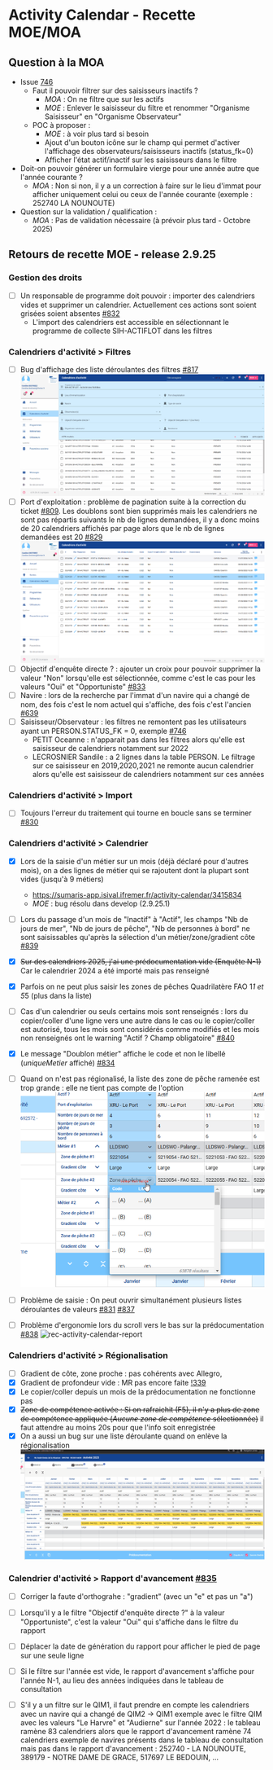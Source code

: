 # Activity Calendar - Recette MOE/MOA


## Question à la MOA

- Issue [746](https://gitlab.ifremer.fr/sih-public/sumaris/sumaris-app/-/issues/746)
  - Faut il pouvoir filtrer sur des saisisseurs inactifs ?
    - _MOA_ : On ne filtre que sur les actifs
    - _MOE_ : Enlever le saisisseur du filtre et renommer "Organisme Saisisseur" en "Organisme Observateur"
  - POC à proposer : 
    - _MOE_ : à voir plus tard si besoin 
    - Ajout d'un bouton icône sur le champ qui permet d'activer l'affichage des observateurs/saisisseurs inactifs (status_fk=0)
    - Afficher l'état actif/inactif sur les saisisseurs dans le filtre
- Doit-on pouvoir générer un formulaire vierge pour une année autre que l'année courante ? 
    - _MOA_ : Non 
   si non, il y a un correction à faire sur le lieu d'immat pour afficher uniquement celui ou ceux de l'année courante (exemple : 252740 LA NOUNOUTE)
- Question sur la validation / qualification : 
  - _MOA_ : Pas de validation nécessaire (à prévoir plus tard - Octobre 2025)

## Retours de recette MOE - release 2.9.25

### Gestion des droits

- [ ] Un responsable de programme doit pouvoir : importer des calendriers vides et supprimer un calendrier. Actuellement ces actions sont soient grisées soient absentes [#832](https://gitlab.ifremer.fr/sih-public/sumaris/sumaris-app/-/issues/832)
  - L'import des calendriers est accessible en sélectionnant le programme de collecte SIH-ACTIFLOT dans les filtres

### Calendriers d'activité > Filtres

- [ ] Bug d'affichage des liste déroulantes des filtres [#817](https://gitlab.ifremer.fr/sih-public/sumaris/sumaris-app/-/issues/817)
  ![rec-activity-calendar-report](/projects/activity-calendar/rec/images/rec-24-006-2.9.24-Bug_affichage_listes_filtres.gif)
- [ ] Port d'exploitation : problème de pagination suite à la correction du ticket [#809](https://gitlab.ifremer.fr/sih-public/sumaris/sumaris-app/-/issues/809).
  Les doublons sont bien supprimés mais les calendriers ne sont pas répartis suivants le nb de lignes demandées, il y a donc moins de 20 calendriers affichés par page alors que le nb de lignes demandées est 20 [#829](https://gitlab.ifremer.fr/sih-public/sumaris/sumaris-app/-/issues/829)
  ![rec-activity-calendar-report](/projects/activity-calendar/rec/images/rec-24-007-2.9.25-Bug_calendriers_par_page.PNG)
- [ ] Objectif d'enquête directe ? : ajouter un croix pour pouvoir supprimer la valeur "Non" lorsqu'elle est sélectionnée, comme c'est le cas pour les valeurs "Oui" et "Opportuniste" [#833](https://gitlab.ifremer.fr/sih-public/sumaris/sumaris-app/-/issues/833)
- [ ] Navire : lors de la recherche par l'immat d'un navire qui a changé de nom, des fois c'est le nom actuel qui s'affiche, des fois c'est l'ancien [#639](https://gitlab.ifremer.fr/sih-public/sumaris/sumaris-app/-/issues/639)
- [ ] Saisisseur/Observateur : les filtres ne remontent pas les utilisateurs ayant un PERSON.STATUS_FK = 0, exemple [#746](https://gitlab.ifremer.fr/sih-public/sumaris/sumaris-app/-/issues/746)
  - PETIT Oceanne : n'apparait pas dans les filtres alors qu'elle est saisisseur de calendriers notamment sur 2022
  - LECROSNIER	Sandile : a 2 lignes dans la table PERSON. Le filtrage sur ce saisisseur en 2019,2020,2021 ne remonte aucun calendrier alors qu'elle est saisisseur de calendriers notamment sur ces années

### Calendriers d'activité > Import

- [ ] Toujours l'erreur du traitement qui tourne en boucle sans se terminer [#830](https://gitlab.ifremer.fr/sih-public/sumaris/sumaris-app/-/issues/830)

### Calendriers d'activité > Calendrier

- [X] Lors de la saisie d'un métier sur un mois (déjà déclaré pour d'autres mois), on a des lignes de métier qui se rajoutent dont la plupart sont vides (jusqu'à 9 métiers)
  - https://sumaris-app.isival.ifremer.fr/activity-calendar/3415834
  - _MOE_ : bug résolu dans develop (2.9.25.1)

- [ ] Lors du passage d'un mois de "Inactif" à "Actif", les champs "Nb de jours de mer", "Nb de jours de pêche", "Nb de personnes à bord" 
ne sont saisissables qu'après la sélection d'un métier/zone/gradient côte [#839](https://gitlab.ifremer.fr/sih-public/sumaris/sumaris-app/-/issues/839)

- [X] ~~Sur des calendriers 2025, j'ai une prédocumentation vide (Enquête N-1)~~ Car le calendrier 2024 a été importé mais pas renseigné

- [X] Parfois on ne peut plus saisir les zones de pêches Quadrilatère FAO 1*1 et 5*5 (plus dans la liste)

- [ ] Cas d'un calendrier ou seuls certains mois sont renseignés : lors du copier/coller d'une ligne vers une autre dans le cas ou le copier/coller est autorisé, 
tous les mois sont considérés comme modifiés et les mois non renseignés ont le warning "Actif ? Champ obligatoire" [#840](https://gitlab.ifremer.fr/sih-public/sumaris/sumaris-app/-/issues/840)

- [X] Le message "Doublon métier" affiche le code et non le libellé (_uniqueMetier_ affiché) [#834](https://gitlab.ifremer.fr/sih-public/sumaris/sumaris-app/-/issues/834)

- [ ] Quand on n'est pas régionalisé, la liste des zone de pêche ramenée est trop grande : elle ne tient pas compte de l'option
  ![rec-activity-calendar-peche](/projects/activity-calendar/rec/images/rec-24-007-2.9.25-Bug_liste_zone_de_peche.png)

- [ ] Problème de saisie : On peut ouvrir simultanément plusieurs listes déroulantes de valeurs [#831](https://gitlab.ifremer.fr/sih-public/sumaris/sumaris-app/-/issues/831)  [#837](https://gitlab.ifremer.fr/sih-public/sumaris/sumaris-app/-/issues/837)

- [ ] Problème d'ergonomie lors du scroll vers le bas sur la prédocumentation [#838](https://gitlab.ifremer.fr/sih-public/sumaris/sumaris-app/-/issues/838)
  ![rec-activity-calendar-report](/projects/activity-calendar/rec/images/rec-24-007-2.9.25-Scroll_bas_prédoc.png)


### Calendriers d'activité > Régionalisation 

- [ ] Gradient de côte, zone proche : pas cohérents avec Allegro, 
- [X] Gradient de profondeur vide : MR pas encore faite [!339](https://gitlab.ifremer.fr/sih-public/sumaris/sumaris-app/-/merge_requests/339)
- [X] Le copier/coller depuis un mois de la prédocumentation ne fonctionne pas
- [X] ~~Zone de compétence activée : Si on rafraichit (F5), il n'y a plus de zone de compétence appliquée (_Aucune zone de compétence_ sélectionnée)~~ il faut attendre au moins 20s pour que l'info soit enregistrée
- [X] On a aussi un bug sur une liste déroulante quand on enlève la régionalisation
  ![rec-activity-calendar-bug-edition](/projects/activity-calendar/rec/images/rec-24-007-2.9.25-Bug_edition.gif)

### Calendrier d'activité > Rapport d'avancement [#835](https://gitlab.ifremer.fr/sih-public/sumaris/sumaris-app/-/issues/835)

- [ ] Corriger la faute d'orthograhe : "gradient" (avec un "e" et pas un "a")
- [ ] Lorsqu'il y a le filtre "Objectif d'enquête directe ?" à la valeur "Opportuniste", c'est la valeur "Oui" qui s'affiche dans le filtre du rapport 
- [ ] Déplacer la date de génération du rapport pour afficher le pied de page sur une seule ligne
- [ ] Si le filtre sur l'année est vide, le rapport d'avancement s'affiche pour l'année N-1, au lieu des années indiquées dans le tableau de consultation
- [ ] S'il y a un filtre sur le QIM1, il faut prendre en compte les calendriers avec un navire qui a changé de QIM2 -> QIM1
     exemple avec le filtre QIM avec les valeurs "Le Harvre" et "Audierne" sur l'année 2022 : le tableau ramène 83 calendriers alors que le rapport d'avancement ramène 74 calendriers
     exemple de navires présents dans le tableau de consultation mais pas dans le rapport d'avancement : 252740 - LA NOUNOUTE, 389179 - NOTRE DAME DE GRACE, 517697 LE BEDOUIN, ...

